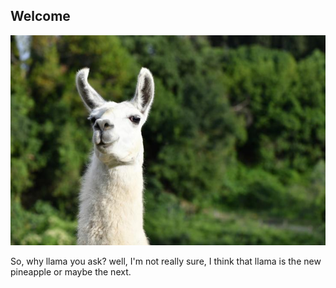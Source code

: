 ## Welcome
![](llama.jpg)

So, why llama you ask?
well, I'm not really sure, I think that llama is the new pineapple or maybe the next.

